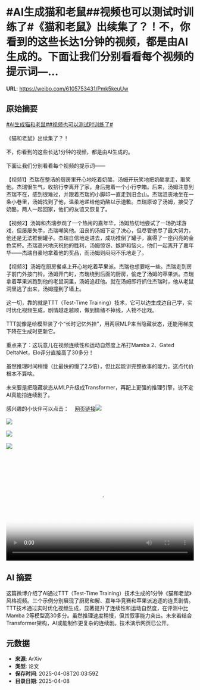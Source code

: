 # #AI生成猫和老鼠##视频也可以测试时训练了#《猫和老鼠》出续集了？！不，你看到的这些长达1分钟的视频，都是由AI生成的。下面让我们分别看看每个视频的提示词—...

**URL**: https://weibo.com/6105753431/Pmk5keuUw

## 原始摘要

<a href="https://m.weibo.cn/search?containerid=231522type%3D1%26t%3D10%26q%3D%23AI%E7%94%9F%E6%88%90%E7%8C%AB%E5%92%8C%E8%80%81%E9%BC%A0%23&amp;extparam=%23AI%E7%94%9F%E6%88%90%E7%8C%AB%E5%92%8C%E8%80%81%E9%BC%A0%23" data-hide=""><span class="surl-text">#AI生成猫和老鼠#</span></a><a href="https://m.weibo.cn/search?containerid=231522type%3D1%26t%3D10%26q%3D%23%E8%A7%86%E9%A2%91%E4%B9%9F%E5%8F%AF%E4%BB%A5%E6%B5%8B%E8%AF%95%E6%97%B6%E8%AE%AD%E7%BB%83%E4%BA%86%23&amp;extparam=%23%E8%A7%86%E9%A2%91%E4%B9%9F%E5%8F%AF%E4%BB%A5%E6%B5%8B%E8%AF%95%E6%97%B6%E8%AE%AD%E7%BB%83%E4%BA%86%23" data-hide=""><span class="surl-text">#视频也可以测试时训练了#</span></a><br><br>《猫和老鼠》出续集了？！<br><br>不，你看到的这些长达1分钟的视频，都是由AI生成的。<br><br>下面让我们分别看看每个视频的提示词——<br><br>【视频1】杰瑞在整洁的厨房里开心地吃着奶酪，汤姆开玩笑地把奶酪拿走，取笑他。杰瑞很生气，收拾行李离开了家，身后拖着一个小行李箱。后来，汤姆注意到杰瑞不在，感到很难过，并跟着杰瑞的小脚印一直走到旧金山。杰瑞沮丧地坐在一条小巷里，汤姆找到了他，温柔地递给他奶酪以示道歉。杰瑞原谅了汤姆，接受了奶酪，两人一起回家，他们的友谊又恢复了。<br><br>【视频2】汤姆和杰瑞参观了一个热闹的嘉年华，汤姆热切地尝试了一场扔球游戏，但屡屡失手，杰瑞嘲笑他。沮丧的汤姆下定了决心，但尽管他尽了最大努力，他还是无法推倒罐子。杰瑞自信地走进去，成功推倒了罐子，赢得了一座闪亮的金色奖杯。杰瑞高兴地庆祝他的胜利，汤姆惊讶、嫉妒和恼火，他们一起离开了嘉年华——杰瑞自豪地拿着他的奖品，而汤姆则闷闷不乐地走了。<br><br>【视频3】汤姆在厨房餐桌上开心地吃着苹果派。杰瑞也想要吃一些。杰瑞走到房子前门外按门铃。汤姆开门时，杰瑞绕到后面的厨房，偷走了汤姆的苹果派。杰瑞拿着苹果派跑到他的老鼠洞里，汤姆追赶他。就在汤姆即将抓住杰瑞时，他从老鼠洞里逃了出来，汤姆撞到了墙上。<br><br>这一切，靠的就是TTT（Test-Time Training）技术，它可以边生成边自己学，实时优化视频生成，剧情越走越顺，做到情绪不掉线，人物不出戏。<br><br>TTT就像是给模型装了个“长时记忆外挂”，用两层MLP来当隐藏状态，还能用梯度下降在生成时更新它。<br><br>重点来了：这玩意儿在视频连续性和运动自然度上吊打Mamba 2、Gated DeltaNet，Elo评分直接高了30多分！<br>  <br>虽然推理时间稍慢（比最快的慢了2.5倍），但比起能讲完整故事的能力，这点代价根本不算啥。<br><br>未来要是把隐藏状态从MLP升级成Transformer，再配上更强的推理引擎，说不定AI真能拍连续剧了。<br><br>感兴趣的小伙伴可以点击：<a href="https://weibo.cn/sinaurl?u=https%3A%2F%2Ftest-time-training.github.io%2Fvideo-dit%2F" data-hide=""><span class="url-icon"><img style="width: 1rem;height: 1rem" src="https://h5.sinaimg.cn/upload/2015/09/25/3/timeline_card_small_web_default.png" referrerpolicy="no-referrer"></span><span class="surl-text">网页链接</span></a><img style="" src="https://tvax2.sinaimg.cn/large/006Fd7o3ly1i09hwkmeacj30k00dcmxi.jpg" referrerpolicy="no-referrer"><br><br><img style="" src="https://tvax2.sinaimg.cn/large/006Fd7o3ly1i09hwpcofdj30k00dcmxq.jpg" referrerpolicy="no-referrer"><br><br><img style="" src="https://tvax3.sinaimg.cn/large/006Fd7o3ly1i09hwm5357j30k00dcwew.jpg" referrerpolicy="no-referrer"><br><br><img style="" src="https://tvax1.sinaimg.cn/large/006Fd7o3ly1i09hwsyhojj31rd0u00v1.jpg" referrerpolicy="no-referrer"><br><br><br clear="both"><div style="clear: both"></div><video controls="controls" poster="https://tvax3.sinaimg.cn/orj480/006Fd7o3ly1i09hwkoi50j30k00dcmxi.jpg" style="width: 100%"><source src="https://f.video.weibocdn.com/o0/CQA0i8bxlx08njsHz3ZK010412007pLx0E010.mp4?label=mp4_hd&amp;template=720x480.25.0&amp;ori=0&amp;ps=1CwnkDw1GXwCQx&amp;Expires=1744146184&amp;ssig=EByfbkRQYO&amp;KID=unistore,video"><source src="https://f.video.weibocdn.com/o0/w9sVbiWFlx08njsHoKw8010412004WT50E010.mp4?label=mp4_ld&amp;template=540x360.25.0&amp;ori=0&amp;ps=1CwnkDw1GXwCQx&amp;Expires=1744146184&amp;ssig=watVQYPbpR&amp;KID=unistore,video"><p>视频无法显示，请前往<a href="https://video.weibo.com/show?fid=1034%3A5153199141617667" target="_blank" rel="noopener noreferrer">微博视频</a>观看。</p></video>

## AI 摘要

这篇微博介绍了AI通过TTT（Test-Time Training）技术生成的1分钟《猫和老鼠》风格视频。三个示例分别展现了厨房和解、嘉年华竞赛和苹果派追逐的连贯剧情。TTT技术通过实时优化视频生成，显著提升了连续性和运动自然度，在评测中比Mamba 2等模型高30多分。虽然推理速度稍慢，但其叙事能力突出。未来若结合Transformer架构，AI或能制作更复杂的连续剧。技术演示网页已公开。

## 元数据

- **来源**: ArXiv
- **类型**: 论文
- **保存时间**: 2025-04-08T20:03:59Z
- **目录日期**: 2025-04-08

